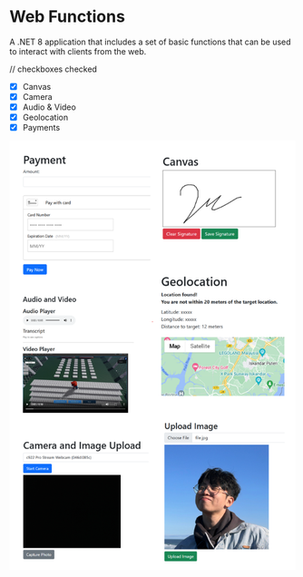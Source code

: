 # Web Functions

A .NET 8 application that includes a set of basic functions that can be used to interact with clients from the web.

// checkboxes checked
- [x] Canvas
- [x] Camera
- [x] Audio & Video
- [x] Geolocation
- [x] Payments

![Web Functions](preview.png)